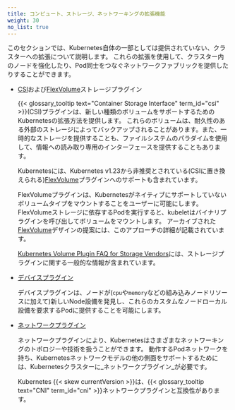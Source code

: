 ```yaml
---
title: コンピュート、ストレージ、ネットワーキングの拡張機能
weight: 30
no_list: true
---
```


このセクションでは、Kubernetes自体の一部としては提供されていない、クラスターへの拡張について説明します。
これらの拡張を使用して、クラスター内のノードを強化したり、Pod同士をつなぐネットワークファブリックを提供したりすることができます。

* [CSI](/docs/concepts/storage/volumes/#csi)および[FlexVolume](/docs/concepts/storage/volumes/#flexvolume)ストレージプラグイン

  {{< glossary_tooltip text="Container Storage Interface" term_id="csi" >}}(CSI)プラグインは、新しい種類のボリュームをサポートするためのKubernetesの拡張方法を提供します。
  これらのボリュームは、耐久性のある外部のストレージによってバックアップされることがあります。また、一時的なストレージを提供することも、ファイルシステムのパラダイムを使用して、情報への読み取り専用のインターフェースを提供することもあります。

  Kubernetesには、Kubernetes v1.23から非推奨とされている(CSIに置き換えられる)[FlexVolume](/docs/concepts/storage/volumes/#flexvolume)プラグインへのサポートも含まれています。

  FlexVolumeプラグインは、Kubernetesがネイティブにサポートしていないボリュームタイプをマウントすることをユーザーに可能にします。
  FlexVolumeストレージに依存するPodを実行すると、kubeletはバイナリプラグインを呼び出してボリュームをマウントします。
  アーカイブされた[FlexVolume](https://git.k8s.io/design-proposals-archive/storage/flexvolume-deployment.md)デザインの提案には、このアプローチの詳細が記載されています。

  [Kubernetes Volume Plugin FAQ for Storage Vendors](https://github.com/kubernetes/community/blob/master/sig-storage/volume-plugin-faq.md#kubernetes-volume-plugin-faq-for-storage-vendors)には、ストレージプラグインに関する一般的な情報が含まれています。

* [デバイスプラグイン](/docs/concepts/extend-kubernetes/compute-storage-net/device-plugins/)

  デバイスプラグインは、ノードが(`cpu`や`memory`などの組み込みノードリソースに加えて)新しいNode設備を発見し、これらのカスタムなノードローカル設備を要求するPodに提供することを可能にします。

* [ネットワークプラグイン](/docs/concepts/extend-kubernetes/compute-storage-net/network-plugins/)

  ネットワークプラグインにより、Kubernetesはさまざまなネットワーキングのトポロジーや技術を扱うことができます。
  動作するPodネットワークを持ち、Kubernetesネットワークモデルの他の側面をサポートするためには、Kubernetesクラスターに_ネットワークプラグイン_が必要です。

  Kubernetes {{< skew currentVersion >}}は、{{< glossary_tooltip text="CNI" term_id="cni" >}}ネットワークプラグインと互換性があります。
